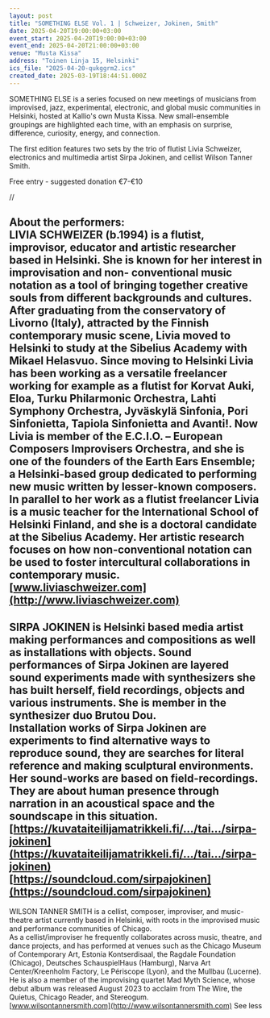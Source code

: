 ```yaml
---
layout: post
title: "SOMETHING ELSE Vol. 1 | Schweizer, Jokinen, Smith"
date: 2025-04-20T19:00:00+03:00
event_start: 2025-04-20T19:00:00+03:00
event_end: 2025-04-20T21:00:00+03:00
venue: "Musta Kissa"
address: "Toinen Linja 15, Helsinki"
ics_file: "2025-04-20-qukggrm2.ics"
created_date: 2025-03-19T18:44:51.000Z
---
```


SOMETHING ELSE is a series focused on new meetings of musicians from improvised, jazz, experimental, electronic, and global music communities in Helsinki, hosted at Kallio's own Musta Kissa. New small-ensemble groupings are highlighted each time, with an emphasis on surprise, difference, curiosity, energy, and connection.  
  
The first edition features two sets by the trio of flutist Livia Schweizer, electronics and multimedia artist Sirpa Jokinen, and cellist Wilson Tanner Smith.  
  
Free entry - suggested donation €7-€10  
  
//  
  
About the performers:  
LIVIA SCHWEIZER (b.1994) is a flutist, improvisor, educator and artistic researcher based in Helsinki. She is known for her interest in improvisation and non- conventional music notation as a tool of bringing together creative souls from different backgrounds and cultures. After graduating from the conservatory of Livorno (Italy), attracted by the Finnish contemporary music scene, Livia moved to Helsinki to study at the Sibelius Academy with Mikael Helasvuo. Since moving to Helsinki Livia has been working as a versatile freelancer working for example as a flutist for Korvat Auki, Eloa, Turku Philarmonic Orchestra, Lahti Symphony Orchestra, Jyväskylä Sinfonia, Pori Sinfonietta, Tapiola Sinfonietta and Avanti!. Now Livia is member of the E.C.I.O. – European Composers Improvisers Orchestra, and she is one of the founders of the Earth Ears Ensemble; a Helsinki-based group dedicated to performing new music written by lesser-known composers. In parallel to her work as a flutist freelancer Livia is a music teacher for the International School of Helsinki Finland, and she is a doctoral candidate at the Sibelius Academy. Her artistic research focuses on how non-conventional notation can be used to foster intercultural collaborations in contemporary music.  
[www.liviaschweizer.com](http://www.liviaschweizer.com)  
-  
SIRPA JOKINEN is Helsinki based media artist making performances and compositions as well as installations with objects. Sound performances of Sirpa Jokinen are layered sound experiments made with synthesizers she has built herself, field recordings, objects and various instruments. She is member in the synthesizer duo Brutou Dou.  
Installation works of Sirpa Jokinen are experiments to find alternative ways to reproduce sound, they are searches for literal reference and making sculptural environments. Her sound-works are based on field-recordings. They are about human presence through narration in an acoustical space and the soundscape in this situation.  
[https://kuvataiteilijamatrikkeli.fi/.../tai.../sirpa-jokinen](https://kuvataiteilijamatrikkeli.fi/.../tai.../sirpa-jokinen)  
[https://soundcloud.com/sirpajokinen](https://soundcloud.com/sirpajokinen)  
-  
WILSON TANNER SMITH is a cellist, composer, improviser, and music-theatre artist currently based in Helsinki, with roots in the improvised music and performance communities of Chicago.  
As a cellist/improviser he frequently collaborates across music, theatre, and dance projects, and has performed at venues such as the Chicago Museum of Contemporary Art, Estonia Kontserdisaal, the Ragdale Foundation (Chicago), Deutsches SchauspielHaus (Hamburg), Narva Art Center/Kreenholm Factory, Le Périscope (Lyon), and the Mullbau (Lucerne). He is also a member of the improvising quartet Mad Myth Science, whose debut album was released August 2023 to acclaim from The Wire, the Quietus, Chicago Reader, and Stereogum.  
[www.wilsontannersmith.com](http://www.wilsontannersmith.com) See less
